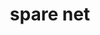 ---
layout: page
title: spare net
description: p2p networking sharing
img: assets/img/7.jpg
importance: 1
redirect: https://github.com/vynious/spare-net
---